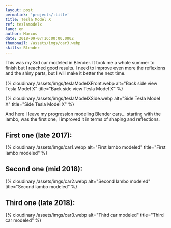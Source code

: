 ```yaml
---
layout: post
permalink: 'projects/:title'
title: Tesla Model X
ref: teslamodelx
lang: en
author: Marcos
date: 2018-09-07T16:00:00.000Z
thumbnail: /assets/imgs/car3.webp
skills: Blender
---
```

This was my 3rd car modeled in Blender. It took me a whole summer to finish but I reached good results. I need to improve even more the reflexions and the shiny parts, but I will make it better the next time. 

{% cloudinary /assets/imgs/teslaModelXFront.webp alt="Back side view Tesla Model X" title="Back side view Tesla Model X" %}

{% cloudinary /assets/imgs/teslaModelXSide.webp alt="Side Tesla Model X" title="Side Tesla Model X" %}

And here I leave my progression modeling Blender cars... starting with the lambo, was the first one, I improved it in terms of shaping and reflections.

## First one (late 2017):
{% cloudinary /assets/imgs/car1.webp alt="First lambo modeled" title="First lambo modeled" %}

## Second one (mid 2018):
{% cloudinary /assets/imgs/car2.webp alt="Second lambo modeled" title="Second lambo modeled" %}

## Third one (late 2018):
{% cloudinary /assets/imgs/car3.webp alt="Third car modeled" title="Third car modeled" %}

